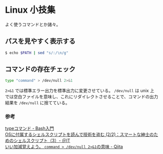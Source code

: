 # Linux 小技集

よく使うコマンドとか諸々。



## パスを見やすく表示する

```bash
$ echo $PATH | sed "s/:/\n/g"
```

## コマンドの存在チェック

```bash
type "command" > /dev/null 2>&1
```

`2>&1` では標準エラー出力を標準出力に変更させている。
`/dev/null` は unix 上では空白ファイルを意味し、これにリダイレクトさせることで、コマンドの出力結果を `/dev/null` に捨てている。

### 参考

[typeコマンド - Bash入門](https://bash.open-code.club/Linux%E3%82%B3%E3%83%9E%E3%83%B3%E3%83%89/T/type.html)  
[OSに付属するシェルスクリプトを読んで技術を盗む (2/2)：スマートな紳士のためのシェルスクリプト（3）- ＠IT](https://www.atmarkit.co.jp/ait/articles/1201/27/news113_2.html)  
[いい加減覚えよう。 `command > /dev/null 2>&1`の意味 - Qiita](https://qiita.com/ritukiii/items/b3d91e97b71ecd41d4ea)  